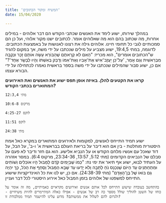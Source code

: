 ```yaml
---
title: 'המשיח ומקור הכתובים'
date: 15/04/2020

---
```


במהלך שירותו, ישוע לימד את האנשים שכתבי הקודש הם דבר אלוהים - במילים אחרות, מה שכתוב בהם הוא מה שאלוהים אומר. לכתובים ישנו מקור אלוהי, ועל כן הם סמכותיים לגבי כל תחומי חיינו. אלוהים גילה את רצונו לאנושות על באמצעות הכתובים. לדוגמה, במתי 19:4,5, ישוע מצביע על מילים שנכתבו על ידי משה, אך במקום להגיד ש"הכתובים אומרים", הוא מכריז: "הַאִם לֹא קְרָאתֶם שֶׁהַבּוֹרֵא עָשָׂה אוֹתָם זָכָר וּנְקֵבָה מִבְּרֵאשִׁית וְגַם אָמַר, 'עַל־כֵּן יַעֲזָב־אִישׁ אֶת־אָבִיו וְאֶת־אִמּוֹ וְדָבַק בְּאִשְׁתּוֹ וְהָיוּ לְבָשָׂר אֶחָד'?" אם כן, ישוע סבור שהמילים שנכתבו על ידי משה בספר בראשית נאמרו לכתחילה על ידי הבורא עצמו.

**קראו את הקטעים להלן. באיזה אופן תפס ישוע את האנשים ואת האירועים המתוארים בכתבי הקודש?**

`מתי 12:3,4`

`מרקוס 10:6-8`

`לוקס 4:25-27`

`לוקס 11:51`

`מתי 24:38`

ישוע תמיד התייחס לאנשים, למקומות ולאירועים המתוארים במקרא כאל אמת היסטורית מוחלטת - בין אם הוא דיבר על בריאת העולם בבראשית א' ו-ב', על הבל, על דוד שאכל עם אנשיו מלחם הקודש או על הנביא אלישע. הוא גם חזר ודיבר לא פעם על סבלם של הנביאים הקדומים (מתי 5:12, 13:57, 23:34-36, מרקוס 6:4). במסר אזהרה על העתיד לבוא, ישוע אף תיאר את ימי נח: "כְּמוֹ שֶׁבַּיָּמִים קֹדֶם לַמַּבּוּל הָיוּ אוֹכְלִים וְשׁוֹתִים וּמִתְחַתְּנִים עַד הַיּוֹם שֶׁנִּכְנַס נֹחַ לַתֵּבָה וְלֹא יָדְעוּ עַד שֶׁבָּא הַמַּבּוּל וְסָחַף אֶת הַכֹּל, כָּךְ יִהְיֶה גַּם בּוֹאוֹ שֶׁל בֶּן־הָאָדָם" (מתי 24:38-39). אם כן, יש לנו את כל האינדיקציות שישוע התייחס למשפטו של אלוהים בזמן המבול כאל אירוע היסטורי לכל דבר ועניין.

`בהתחשב בעובדה שישוע התייחס לכל אותם אנשים ואירועים מקראיים כאמיתיים, מה זה אומר על כוחו של השטן להוליך שולל מספר כה רב של אנשים - אפילו כאלה המתיימרים להיות משיחיים - ולגרום להם לשלול את ממשותם? מדוע עלינו להישמר תמיד ממלכודת זו?`